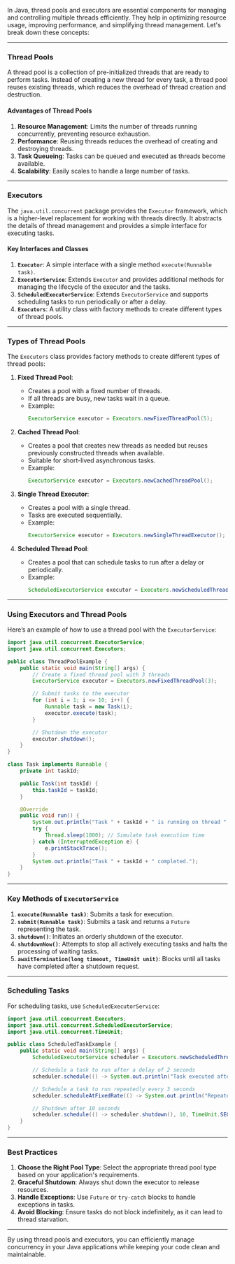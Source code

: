 In Java, thread pools and executors are essential components for managing and controlling multiple threads efficiently. They help in optimizing resource usage, improving performance, and simplifying thread management. Let's break down these concepts:

---

### **Thread Pools**
A thread pool is a collection of pre-initialized threads that are ready to perform tasks. Instead of creating a new thread for every task, a thread pool reuses existing threads, which reduces the overhead of thread creation and destruction.

#### **Advantages of Thread Pools**
1. **Resource Management**: Limits the number of threads running concurrently, preventing resource exhaustion.
2. **Performance**: Reusing threads reduces the overhead of creating and destroying threads.
3. **Task Queueing**: Tasks can be queued and executed as threads become available.
4. **Scalability**: Easily scales to handle a large number of tasks.

---

### **Executors**
The `java.util.concurrent` package provides the `Executor` framework, which is a higher-level replacement for working with threads directly. It abstracts the details of thread management and provides a simple interface for executing tasks.

#### **Key Interfaces and Classes**
1. **`Executor`**: A simple interface with a single method `execute(Runnable task)`.
2. **`ExecutorService`**: Extends `Executor` and provides additional methods for managing the lifecycle of the executor and the tasks.
3. **`ScheduledExecutorService`**: Extends `ExecutorService` and supports scheduling tasks to run periodically or after a delay.
4. **`Executors`**: A utility class with factory methods to create different types of thread pools.

---

### **Types of Thread Pools**
The `Executors` class provides factory methods to create different types of thread pools:

1. **Fixed Thread Pool**:
   - Creates a pool with a fixed number of threads.
   - If all threads are busy, new tasks wait in a queue.
   - Example:
     ```java
     ExecutorService executor = Executors.newFixedThreadPool(5);
     ```

2. **Cached Thread Pool**:
   - Creates a pool that creates new threads as needed but reuses previously constructed threads when available.
   - Suitable for short-lived asynchronous tasks.
   - Example:
     ```java
     ExecutorService executor = Executors.newCachedThreadPool();
     ```

3. **Single Thread Executor**:
   - Creates a pool with a single thread.
   - Tasks are executed sequentially.
   - Example:
     ```java
     ExecutorService executor = Executors.newSingleThreadExecutor();
     ```

4. **Scheduled Thread Pool**:
   - Creates a pool that can schedule tasks to run after a delay or periodically.
   - Example:
     ```java
     ScheduledExecutorService executor = Executors.newScheduledThreadPool(3);
     ```

---

### **Using Executors and Thread Pools**
Here’s an example of how to use a thread pool with the `ExecutorService`:

```java
import java.util.concurrent.ExecutorService;
import java.util.concurrent.Executors;

public class ThreadPoolExample {
    public static void main(String[] args) {
        // Create a fixed thread pool with 3 threads
        ExecutorService executor = Executors.newFixedThreadPool(3);

        // Submit tasks to the executor
        for (int i = 1; i <= 10; i++) {
            Runnable task = new Task(i);
            executor.execute(task);
        }

        // Shutdown the executor
        executor.shutdown();
    }
}

class Task implements Runnable {
    private int taskId;

    public Task(int taskId) {
        this.taskId = taskId;
    }

    @Override
    public void run() {
        System.out.println("Task " + taskId + " is running on thread " + Thread.currentThread().getName());
        try {
            Thread.sleep(1000); // Simulate task execution time
        } catch (InterruptedException e) {
            e.printStackTrace();
        }
        System.out.println("Task " + taskId + " completed.");
    }
}
```

---

### **Key Methods of `ExecutorService`**
1. **`execute(Runnable task)`**: Submits a task for execution.
2. **`submit(Runnable task)`**: Submits a task and returns a `Future` representing the task.
3. **`shutdown()`**: Initiates an orderly shutdown of the executor.
4. **`shutdownNow()`**: Attempts to stop all actively executing tasks and halts the processing of waiting tasks.
5. **`awaitTermination(long timeout, TimeUnit unit)`**: Blocks until all tasks have completed after a shutdown request.

---

### **Scheduling Tasks**
For scheduling tasks, use `ScheduledExecutorService`:

```java
import java.util.concurrent.Executors;
import java.util.concurrent.ScheduledExecutorService;
import java.util.concurrent.TimeUnit;

public class ScheduledTaskExample {
    public static void main(String[] args) {
        ScheduledExecutorService scheduler = Executors.newScheduledThreadPool(1);

        // Schedule a task to run after a delay of 2 seconds
        scheduler.schedule(() -> System.out.println("Task executed after 2 seconds"), 2, TimeUnit.SECONDS);

        // Schedule a task to run repeatedly every 3 seconds
        scheduler.scheduleAtFixedRate(() -> System.out.println("Repeated task executed"), 0, 3, TimeUnit.SECONDS);

        // Shutdown after 10 seconds
        scheduler.schedule(() -> scheduler.shutdown(), 10, TimeUnit.SECONDS);
    }
}
```

---

### **Best Practices**
1. **Choose the Right Pool Type**: Select the appropriate thread pool type based on your application's requirements.
2. **Graceful Shutdown**: Always shut down the executor to release resources.
3. **Handle Exceptions**: Use `Future` or `try-catch` blocks to handle exceptions in tasks.
4. **Avoid Blocking**: Ensure tasks do not block indefinitely, as it can lead to thread starvation.

---

By using thread pools and executors, you can efficiently manage concurrency in your Java applications while keeping your code clean and maintainable.
